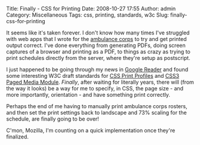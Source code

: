 Title: Finally - CSS for Printing
Date: 2008-10-27 17:55
Author: admin
Category: Miscellaneous
Tags: css, printing, standards, w3c
Slug: finally-css-for-printing

It seems like it's taken forever. I don't know how many times I've
struggled with web apps that I wrote for the [ambulance corps][] to try
and get printed output correct. I've done everything from generating
PDFs, doing screen captures of a browser and printing as a PDF, to
things as crazy as trying to print schedules directly from the server,
where they're setup as postscript.

I just happened to be going through my news in [Google Reader][] and
found some interesting W3C draft standards for [CSS Print Profiles][]
and [CSS3 Paged Media Module][]. *Finally*, after waiting for literally
years, there will (from the way it looks) be a way for me to specify, in
CSS, the page size - and more importantly, orientation - and have
something print correctly.

Perhaps the end of me having to manually print ambulance corps rosters,
and then set the print settings back to landscape and 73% scaling for
the schedule, are finally going to be over!

C'mon, Mozilla, I'm counting on a quick implementation once they're
finalized.

  [ambulance corps]: http://www.midlandparkambulance.com
  [Google Reader]: http://reader.google.com
  [CSS Print Profiles]: http://www.w3.org/TR/css-print/
  [CSS3 Paged Media Module]: http://www.w3.org/TR/css3-page/
